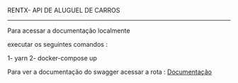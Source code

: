 RENTX- API DE ALUGUEL DE CARROS

<hr/>

Para acessar a documentação localmente 

executar os seguintes comandos :

1- yarn
2- docker-compose up

Para ver a documentação do swagger acessar a rota : <a href="https:localhost:3333/api-docs">Documentação</a>
